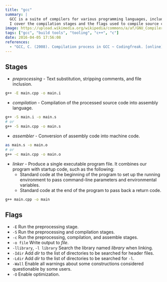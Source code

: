 ```yaml
---
title: "gcc"
summary: |
  GCC is a suite of compilers for various programming languages, including C and C++. In this article,
  I cover the compilation stages and the flags used to compile source code into a binary.
image: https://upload.wikimedia.org/wikipedia/commons/a/af/GNU_Compiler_Collection_logo.svg
tags: ["gcc", "build tools", "tooling", "c++", "c"]
date: 2016-04-05 17:56:08
references:
  - "GCC, C. (2008). Compilation process in GCC ~ Codingfreak. [online] Codingfreak.blogspot.com. Available at: http://codingfreak.blogspot.com/2008/02/compilation-process-in-gcc.html [Accessed 5 Apr. 2016]."
---
```


## Stages

- *preprocessing* - Text substitution, stripping comments, and file inclusion.

```sh
g++ -E main.cpp -o main.i
```

- *compilation* - Compilation of the processed source code into assembly language.

```sh
g++ -S main.i -o main.s
# or
g++ -S main.cpp -o main.s
```

- *assembler* - Conversion of assembly code into machine code.

```sh
as main.s -o main.o
# or
g++ -c main.cpp -o main.o
```

- *linker* - Produce a single executable program file. It combines our program with startup code, such as the following:
  - Standard code at the beginning of the program to set up the running environment to pass command-line parameters and environmental variables.
  - Standard code at the end of the program to pass back a return code.

```sh
g++ main.cpp -o main
```

## Flags

- `-E` Run the preprocessing stage.
- `-S` Run the preprocessing and compilation stages.
- `-c` Run the preprocessing, compilation, and assemble stages.
- `-o file` Write output to *file*.
- `-llibrary`, `-l library` Search the library named *library* when linking.
- `-Idir` Add *dir* to the list of directories to be searched for header files.
- `-Ldir` Add *dir* to the list of directories to be searched for `-l`.
- `-Wall` Enable all warnings about some constructions considered questionable by some users.
- `-O` Enable optimization.


